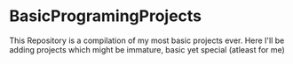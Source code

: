 # BasicProgramingProjects
This Repository is a compilation of my most basic projects ever. Here I'll be adding projects which might be immature, basic yet special (atleast for me)
